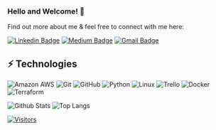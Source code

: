 ### Hello and Welcome! 👋

<!-- Introduce yourself and give a brief introduction about yourself here.  Also include what tech you're interested in and what you are currently learning -->

Find out more about me & feel free to connect with me here:

<!-- Replace the fields below with the information requested. Remember to remove the encapsulating <> characters. For spaces in names, use %20 (e.g. Broadus%20Palmer) -->

[![Linkedin Badge](https://img.shields.io/badge/-Samuel%20Colon-blue?style=flat-square&logo=Linkedin&logoColor=white&link=https://www.linkedin.com/in/samuel-colon/)](https://www.linkedin.com/in/samuel-colon/)
[![Medium Badge](https://img.shields.io/badge/Samuel%20Colon-12100E?style=flat-square&logo=medium&logoColor=white&link=https://medium.com/@samuel.colon.jr)](https://medium.com/@samuel.colon.jr)
[![Gmail Badge](https://img.shields.io/badge/-Samuel.Colon.Jr@gmail.com-c14438?style=flat-square&logo=Gmail&logoColor=white&link=mailto:Samuel.Colon.Jr@gmail.com)](mailto:Samuel.Colon.Jr@gmail.com)

## ⚡ Technologies

<!-- Check out the Badges folder for more badges -->

![Amazon AWS](https://img.shields.io/badge/Amazon%20AWS-232F3E?style=flat-square&logo=amazon-aws)
![Git](https://img.shields.io/badge/-Git-black?style=flat-square&logo=git)
![GitHub](https://img.shields.io/badge/-GitHub-181717?style=flat-square&logo=github)
![Python](https://img.shields.io/badge/-Python-black?style=flat-square&logo=Python)
![Linux](https://img.shields.io/badge/Linux-FCC624?style=flat-square&logo=linux&logoColor=black)
![Trello](https://img.shields.io/badge/Trello-%23026AA7.svg?style=flat-square&logo=Trello&logoColor=white)
![Docker](https://img.shields.io/badge/docker-%230db7ed.svg?style=for-the-badge&logo=docker&logoColor=white)
![Terraform](https://img.shields.io/badge/terraform-%235835CC.svg?style=for-the-badge&logo=terraform&logoColor=white)

<!-- Replace the fields below with the information requested. Remember to remove the encapsulating <> characters. -->

![Github Stats](https://github-readme-stats-sigma-five.vercel.app/api?username=samcolon&count_private=true&show_icons=true&include_all_commits=true)
![Top Langs](https://github-readme-stats-sigma-five.vercel.app/api/top-langs/?username=samcolon&hide=TeX&layout=compact)

[![Visitors](https://api.visitorbadge.io/api/visitors?path=samcolon%2Fsamcolon&label=VISITORS&countColor=%23263759)](https://visitorbadge.io/status?path=samcolon%2Fsamcolon)
